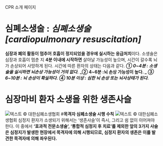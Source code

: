 CPR 소개 페이지
#  **심폐소생술 : *심폐소생술 [cardiopulmonary resuscitation]***
**심장과 폐의 활동이 멈추어 호흡이 정지되었을 경우에 실시하는 응급처치**이다. 
소생술은 심장과 호흡이 멈춘 지  **4분 이내에 시작하면** 살아날 가능성이 높으며, 시간이 갈수록 뇌가 손상되어 사망하게 된다. 시간에 따른 환자의 상태는 다음과 같다.
**_① 0~4분 : 소생술을 실시하면 뇌손상 가능성이 거의 없다._**
**_② 4~6분 :뇌 손상 가능성이 높다. _**
**_③ 6~10분 : 뇌 손상이 확실하다._** 
**_④ 10분 이상 : 심한 뇌 손상 또는 뇌사상태가 된다._**
# **심장마비 환자 소생을 위한 생존사슬**
![텍스트](http://www.kacpr.org/image/sub/cpr/index_090.gif)
© 대한심폐소생협회
#**목격자 심폐소생술 시행 수칙**
![텍스트](http://www.kacpr.org/image/sub/cpr/index_100.gif)
© 대한심폐소생협회
심정지 환자가 소생되기 위해서는 ‘생존사슬’이 즉시, 그리고 쉼 없이 이어져야 한다. 이 중에서 **‘효과적 전문소생술’, ‘통합적 심정지 후 치료’를 제외한 앞의 3가지 사슬은 심정지가 발생한 현장에서 목격자에 의해 시행되므로, 심정지 환자의 생존은 이를 발견한 목격자에 의해 좌우된다.**
